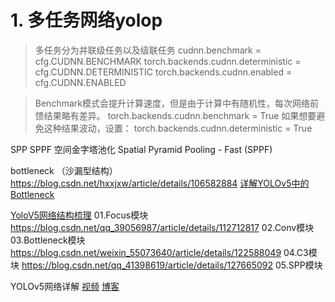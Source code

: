 # 1. 多任务网络yolop
> 多任务分为并联级任务以及级联任务
    cudnn.benchmark = cfg.CUDNN.BENCHMARK
    torch.backends.cudnn.deterministic = cfg.CUDNN.DETERMINISTIC
    torch.backends.cudnn.enabled = cfg.CUDNN.ENABLED

>  Benchmark模式会提升计算速度，但是由于计算中有随机性，每次网络前馈结果略有差异。
torch.backends.cudnn.benchmark = True
如果想要避免这种结果波动，设置：
torch.backends.cudnn.deterministic = True

SPP SPPF
空间金字塔池化 Spatial Pyramid Pooling - Fast (SPPF)

bottleneck （沙漏型结构）
https://blog.csdn.net/hxxjxw/article/details/106582884
[详解YOLOv5中的Bottleneck](https://blog.csdn.net/weixin_55073640/article/details/122588049)

[YoloV5网络结构梳理](https://blog.csdn.net/zebra_0/article/details/120769404?utm_medium=distribute.pc_relevant.none-task-blog-2~default~baidujs_baidulandingword~default-0-120769404-blog-122588049.235^v38^pc_relevant_sort_base1&spm=1001.2101.3001.4242.1&utm_relevant_index=1)
01.Focus模块 https://blog.csdn.net/qq_39056987/article/details/112712817
02.Conv模块
03.Bottleneck模块 https://blog.csdn.net/weixin_55073640/article/details/122588049
04.C3模块 https://blog.csdn.net/qq_41398619/article/details/127665092
05.SPP模块

YOLOv5网络详解
[视频](https://www.bilibili.com/video/BV1T3411p7zR/)
[博客](https://blog.csdn.net/qq_37541097/article/details/123594351)

